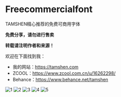 # Freecommercialfont
TAMSHEN精心推荐的免费可商用字体

**免费分享，请勿进行售卖**

**转载请注明作者和来源！**


欢迎在下面找到我：

- 我的网站：https://tamshen.com
- ZCOOL：https://www.zcool.com.cn/u/16262298/
- Behance：https://www.behance.net/tamshen




![1](//ws4.sinaimg.cn/large/006bfoyggy1g2b8y2rytnj30m8617x6q.jpg)
![2](//ws1.sinaimg.cn/large/006bfoyggy1g2b8y3vizfj30m8adzqv9.jpg)
![3](//ws4.sinaimg.cn/large/006bfoyggy1g2b8y5ict5j30m8ad3qva.jpg)
![4](//wx1.sinaimg.cn/large/006bfoyggy1g2b8y6iw13j30m86217wi.jpg)
![5](//wx2.sinaimg.cn/large/006bfoyggy1g2b8y76yzjj30m87zo7wj.jpg)
